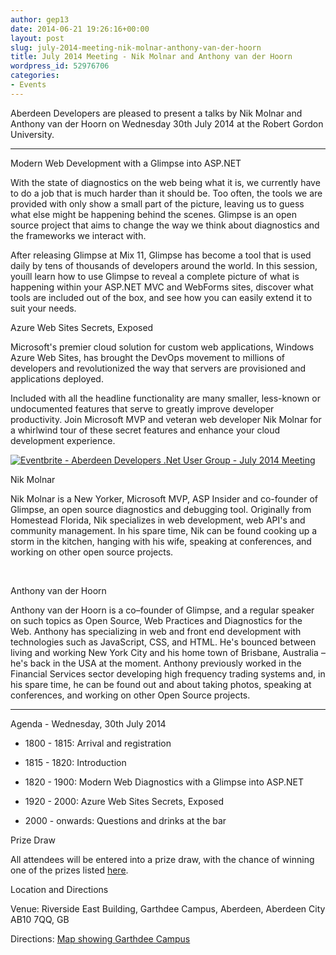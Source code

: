 ```yaml
---
author: gep13
date: 2014-06-21 19:26:16+00:00
layout: post
slug: july-2014-meeting-nik-molnar-anthony-van-der-hoorn
title: July 2014 Meeting - Nik Molnar and Anthony van der Hoorn
wordpress_id: 52976706
categories:
- Events
---
```


Aberdeen Developers are pleased to present a talks by Nik Molnar and Anthony van der Hoorn on Wednesday 30th July 2014 at the Robert Gordon University.






* * *




Modern Web Development with a Glimpse into ASP.NET




With the state of diagnostics on the web being what it is, we currently have to do a job that is much harder than it should be. Too often, the tools we are provided with only show a small part of the picture, leaving us to guess what else might be happening behind the scenes. Glimpse is an open source project that aims to change the way we think about diagnostics and the frameworks we interact with.




After releasing Glimpse at Mix 11, Glimpse has become a tool that is used daily by tens of thousands of developers around the world. In this session, youíll learn how to use Glimpse to reveal a complete picture of what is happening within your ASP.NET MVC and WebForms sites, discover what tools are included out of the box, and see how you can easily extend it to suit your needs.




Azure Web Sites Secrets, Exposed




Microsoft's premier cloud solution for custom web applications, Windows Azure Web Sites, has brought the DevOps movement to millions of developers and revolutionized the way that servers are provisioned and applications deployed.




Included with all the headline functionality are many smaller, less-known or undocumented features that serve to greatly improve developer productivity. Join Microsoft MVP and veteran web developer Nik Molnar for a whirlwind tour of these secret features and enhance your cloud development experience.





[![Eventbrite - Aberdeen Developers .Net User Group - July 2014 Meeting](https://www.eventbrite.com/custombutton?eid=11987774757)](https://www.eventbrite.com/e/aberdeen-developers-net-user-group-july-2014-meeting-tickets-11987774757?ref=ebtnebregn)







Nik Molnar




Nik Molnar is a New Yorker, Microsoft MVP, ASP Insider and co-founder of Glimpse, an open source diagnostics and debugging tool. Originally from Homestead Florida, Nik specializes in web development, web API's and community management. In his spare time, Nik can be found cooking up a storm in the kitchen, hanging with his wife, speaking at conferences, and working on other open source projects.




 




Anthony van der Hoorn




Anthony van der Hoorn is a co–founder of Glimpse, and a regular speaker on such topics as Open Source, Web Practices and Diagnostics for the Web. Anthony has specializing in web and front end development with technologies such as JavaScript, CSS, and HTML. He's bounced between living and working New York City and his home town of Brisbane, Australia – he's back in the USA at the moment. Anthony previously worked in the Financial Services sector developing high frequency trading systems and, in his spare time, he can be found out and about taking photos, speaking at conferences, and working on other Open Source projects.






* * *




Agenda - Wednesday, 30th July 2014







  * 1800 - 1815: Arrival and registration


  * 1815 - 1820: Introduction


  * 1820 - 1900: Modern Web Diagnostics with a Glimpse into ASP.NET


  * 1920 - 2000: Azure Web Sites Secrets, Exposed


  * 2000 - onwards: Questions and drinks at the bar




Prize Draw




All attendees will be entered into a prize draw, with the chance of winning one of the prizes listed [here](http://www.gep13.co.uk/blog/?p=107).




Location and Directions




Venue: Riverside East Building, Garthdee Campus, Aberdeen, Aberdeen City AB10 7QQ, GB




Directions: [Map showing Garthdee Campus](https://maps.google.co.uk/maps?q=Faculty+of+Health+%26+Social+Care,+Garthdee+Campus,+Aberdeen,+Aberdeen+City+AB10+7QG,+GB&hl=en&ll=57.119317,-2.136133&spn=0.004165,0.012413&sll=57.746995,-4.687341&sspn=8.392957,25.422363&hq=Faculty+of+Health+%26+Social+Care,+Garthdee+Campus,&hnear=AB10+7QG,+United+Kingdom&t=m&z=17&iwloc=A)
